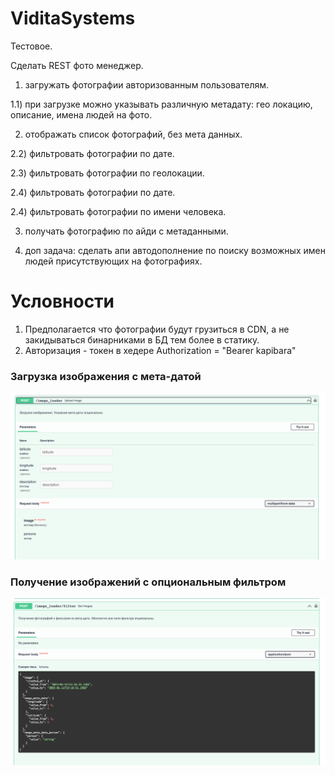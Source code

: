 # ViditaSystems

Тестовое.

Сделать REST фото менеджер.

 

1) загружать фотографии авторизованным пользователям.

1.1) при загрузке можно указывать различную метадату: гео локацию, описание, имена людей на фото.

2) отображать список фотографий, без мета данных.

2.2) фильтровать фотографии по дате.

2.3) фильтровать фотографии по геолокации.

2.4) фильтровать фотографии по дате.

2.4) фильтровать фотографии по имени человека.

3) получать фотографию по айди с метаданными.

4) доп задача: сделать апи автодополнение по поиску возможных имен людей присутствующих на фотографиях. 


# Условности
1. Предполагается что фотографии будут грузиться в CDN, 
а не закидываться бинарниками в БД тем более в статику.
2. Авторизация - токен в хедере Authorization = "Bearer kapibara"


### Загрузка изображения с мета-датой
![img.png](img.png)

### Получение изображений с опциональным фильтром
![img_1.png](img_1.png)
